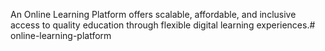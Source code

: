An Online Learning Platform offers scalable, affordable, and inclusive access to quality education through flexible digital learning experiences.# online-learning-platform
